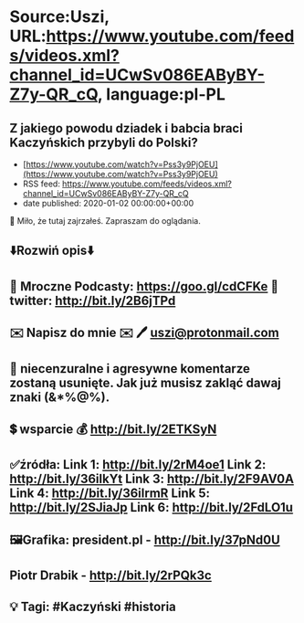 # Source:Uszi, URL:https://www.youtube.com/feeds/videos.xml?channel_id=UCwSv086EAByBY-Z7y-QR_cQ, language:pl-PL

## Z jakiego powodu dziadek i babcia braci Kaczyńskich przybyli do Polski?
 - [https://www.youtube.com/watch?v=Pss3y9PjOEU](https://www.youtube.com/watch?v=Pss3y9PjOEU)
 - RSS feed: https://www.youtube.com/feeds/videos.xml?channel_id=UCwSv086EAByBY-Z7y-QR_cQ
 - date published: 2020-01-02 00:00:00+00:00

🤪 Miło, że tutaj zajrzałeś.  Zapraszam do oglądania.

⬇️Rozwiń opis⬇️
-------------------------------------------------------------
👀 Mroczne Podcasty: https://goo.gl/cdCFKe
👀 twitter: http://bit.ly/2B6jTPd
-------------------------------------------------------------
✉️ Napisz do mnie ✉️ 
🖊️ uszi@protonmail.com
-------------------------------------------------------------
👺 niecenzuralne i agresywne komentarze zostaną usunięte.  Jak już musisz zakląć dawaj znaki (&*%@%).
-------------------------------------------------------------
💲 wsparcie
💰 http://bit.ly/2ETKSyN
-------------------------------------------------------------
✅źródła:
Link 1:                   http://bit.ly/2rM4oe1
Link 2:                   http://bit.ly/36ilkYt
Link 3:                   http://bit.ly/2F9AV0A
Link 4:                   http://bit.ly/36ilrmR
Link 5:                   http://bit.ly/2SJiaJp
Link 6:                   http://bit.ly/2FdLO1u
-------------------------------------------------------------
🖼Grafika: 
president.pl - http://bit.ly/37pNd0U
---
Piotr Drabik - http://bit.ly/2rPQk3c
-------------------------------------------------------------
💡 Tagi: #Kaczyński #historia
-------------------------------------------------------------

